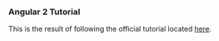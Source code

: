 ### Angular 2 Tutorial

This is the result of following the official tutorial located [here](https://angular.io/docs/ts/latest/tutorial/).
